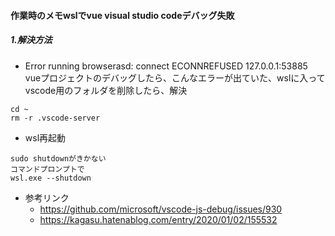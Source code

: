 

#### 作業時のメモwslでvue visual studio codeデバッグ失敗 ####


##### 1.解決方法
- Error running browserasd: connect ECONNREFUSED 127.0.0.1:53885 vueプロジェクトのデバッグしたら、こんなエラーが出ていた、wslに入ってvscode用のフォルダを削除したら、解決
```
cd ~
rm -r .vscode-server
```

- wsl再起動
```
sudo shutdownがきかない
コマンドプロンプトで
wsl.exe --shutdown
```

- 参考リンク
  - https://github.com/microsoft/vscode-js-debug/issues/930
  - https://kagasu.hatenablog.com/entry/2020/01/02/155532
